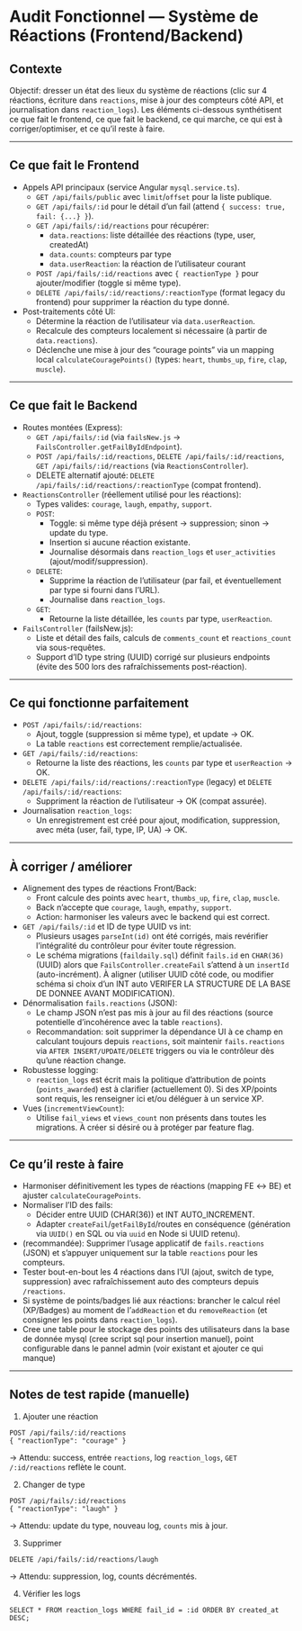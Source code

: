 # Audit Fonctionnel — Système de Réactions (Frontend/Backend)

## Contexte

Objectif: dresser un état des lieux du système de réactions (clic sur 4 réactions, écriture dans `reactions`, mise à jour des compteurs côté API, et journalisation dans `reaction_logs`). Les éléments ci-dessous synthétisent ce que fait le frontend, ce que fait le backend, ce qui marche, ce qui est à corriger/optimiser, et ce qu’il reste à faire.

---

## Ce que fait le Frontend

- Appels API principaux (service Angular `mysql.service.ts`).
  - `GET /api/fails/public` avec `limit`/`offset` pour la liste publique.
  - `GET /api/fails/:id` pour le détail d’un fail (attend `{ success: true, fail: {...} }`).
  - `GET /api/fails/:id/reactions` pour récupérer:
    - `data.reactions`: liste détaillée des réactions (type, user, createdAt)
    - `data.counts`: compteurs par type
    - `data.userReaction`: la réaction de l’utilisateur courant
  - `POST /api/fails/:id/reactions` avec `{ reactionType }` pour ajouter/modifier (toggle si même type).
  - `DELETE /api/fails/:id/reactions/:reactionType` (format legacy du frontend) pour supprimer la réaction du type donné.
- Post-traitements côté UI:
  - Détermine la réaction de l’utilisateur via `data.userReaction`.
  - Recalcule des compteurs localement si nécessaire (à partir de `data.reactions`).
  - Déclenche une mise à jour des “courage points” via un mapping local `calculateCouragePoints()` (types: `heart`, `thumbs_up`, `fire`, `clap`, `muscle`).

---

## Ce que fait le Backend

- Routes montées (Express):
  - `GET /api/fails/:id` (via `failsNew.js` -> `FailsController.getFailByIdEndpoint`).
  - `POST /api/fails/:id/reactions`, `DELETE /api/fails/:id/reactions`, `GET /api/fails/:id/reactions` (via `ReactionsController`).
  - DELETE alternatif ajouté: `DELETE /api/fails/:id/reactions/:reactionType` (compat frontend).
- `ReactionsController` (réellement utilisé pour les réactions):
  - Types valides: `courage`, `laugh`, `empathy`, `support`.
  - `POST`:
    - Toggle: si même type déjà présent → suppression; sinon → update du type.
    - Insertion si aucune réaction existante.
    - Journalise désormais dans `reaction_logs` et `user_activities` (ajout/modif/suppression).
  - `DELETE`:
    - Supprime la réaction de l’utilisateur (par fail, et éventuellement par type si fourni dans l’URL).
    - Journalise dans `reaction_logs`.
  - `GET`:
    - Retourne la liste détaillée, les `counts` par type, `userReaction`.
- `FailsController` (failsNew.js):
  - Liste et détail des fails, calculs de `comments_count` et `reactions_count` via sous-requêtes.
  - Support d’ID type string (UUID) corrigé sur plusieurs endpoints (évite des 500 lors des rafraîchissements post-réaction).

---

## Ce qui fonctionne parfaitement

- `POST /api/fails/:id/reactions`:
  - Ajout, toggle (suppression si même type), et update → OK.
  - La table `reactions` est correctement remplie/actualisée.
- `GET /api/fails/:id/reactions`:
  - Retourne la liste des réactions, les `counts` par type et `userReaction` → OK.
- `DELETE /api/fails/:id/reactions/:reactionType` (legacy) et `DELETE /api/fails/:id/reactions`:
  - Suppriment la réaction de l’utilisateur → OK (compat assurée).
- Journalisation `reaction_logs`:
  - Un enregistrement est créé pour ajout, modification, suppression, avec méta (user, fail, type, IP, UA) → OK.

---

## À corriger / améliorer

- Alignement des types de réactions Front/Back:
  - Front calcule des points avec `heart`, `thumbs_up`, `fire`, `clap`, `muscle`.
  - Back n’accepte que `courage`, `laugh`, `empathy`, `support`.
  - Action: harmoniser les valeurs avec le backend qui est correct.
- `GET /api/fails/:id` et ID de type UUID vs int:
  - Plusieurs usages `parseInt(id)` ont été corrigés, mais revérifier l’intégralité du contrôleur pour éviter toute régression.
  - Le schéma migrations (`faildaily.sql`) définit `fails.id` en `CHAR(36)` (UUID) alors que `FailsController.createFail` s’attend à un `insertId` (auto-incrément). À aligner (utiliser UUID côté code, ou modifier schéma si choix d’un INT auto VERIFER LA STRUCTURE DE LA BASE DE DONNEE AVANT MODIFICATION).
- Dénormalisation `fails.reactions` (JSON):
  - Le champ JSON n’est pas mis à jour au fil des réactions (source potentielle d’incohérence avec la table `reactions`).
  - Recommandation: soit supprimer la dépendance UI à ce champ en calculant toujours depuis `reactions`, soit maintenir `fails.reactions` via `AFTER INSERT/UPDATE/DELETE` triggers ou via le contrôleur dès qu’une réaction change.
- Robustesse logging:
  - `reaction_logs` est écrit mais la politique d’attribution de points (`points_awarded`) est à clarifier (actuellement 0). Si des XP/points sont requis, les renseigner ici et/ou déléguer à un service XP.
- Vues (`incrementViewCount`):
  - Utilise `fail_views` et `views_count` non présents dans toutes les migrations. À créer si désiré ou à protéger par feature flag.

---

## Ce qu’il reste à faire

- Harmoniser définitivement les types de réactions (mapping FE ↔ BE) et ajuster `calculateCouragePoints`.
- Normaliser l’ID des fails:
  - Décider entre UUID (CHAR(36)) et INT AUTO_INCREMENT.
  - Adapter `createFail`/`getFailById`/routes en conséquence (génération via `UUID()` en SQL ou via `uuid` en Node si UUID retenu).
- (recommandée): Supprimer l’usage applicatif de `fails.reactions` (JSON) et s’appuyer uniquement sur la table `reactions` pour les compteurs.
- Tester bout-en-bout les 4 réactions dans l’UI (ajout, switch de type, suppression) avec rafraîchissement auto des compteurs depuis `/reactions`.
- Si système de points/badges lié aux réactions: brancher le calcul réel (XP/Badges) au moment de l’`addReaction` et du `removeReaction` (et consigner les points dans `reaction_logs`).
- Cree une table pour le stockage des points des utilisateurs dans la base de donnée mysql (cree script sql pour insertion manuel), point configurable dans le pannel admin (voir existant et ajouter ce qui manque)

---

## Notes de test rapide (manuelle)

1) Ajouter une réaction
```
POST /api/fails/:id/reactions
{ "reactionType": "courage" }
```
→ Attendu: success, entrée `reactions`, log `reaction_logs`, `GET /:id/reactions` reflète le count.

2) Changer de type
```
POST /api/fails/:id/reactions
{ "reactionType": "laugh" }
```
→ Attendu: update du type, nouveau log, `counts` mis à jour.

3) Supprimer
```
DELETE /api/fails/:id/reactions/laugh
```
→ Attendu: suppression, log, counts décrémentés.

4) Vérifier les logs
```
SELECT * FROM reaction_logs WHERE fail_id = :id ORDER BY created_at DESC;
```

